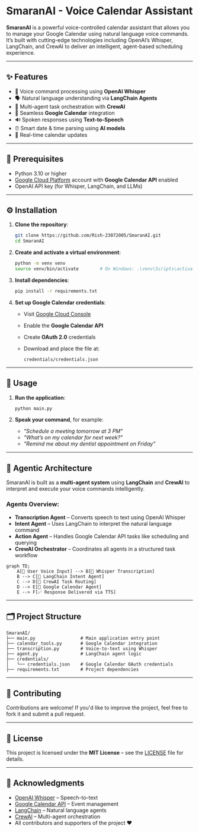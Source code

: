 # SmaranAI - Voice Calendar Assistant

**SmaranAI** is a powerful voice-controlled calendar assistant that allows you to manage your Google Calendar using natural language voice commands. It’s built with cutting-edge technologies including OpenAI’s Whisper, LangChain, and CrewAI to deliver an intelligent, agent-based scheduling experience.

---

## ✨ Features

* 🎤 Voice command processing using **OpenAI Whisper**
* 🗣️ Natural language understanding via **LangChain Agents**
* 🤖 Multi-agent task orchestration with **CrewAI**
* 📅 Seamless **Google Calendar** integration
* 🔊 Spoken responses using **Text-to-Speech**
* ⏰ Smart date & time parsing using **AI models**
* 🔄 Real-time calendar updates

---

## 🧰 Prerequisites

* Python 3.10 or higher
* [Google Cloud Platform](https://console.cloud.google.com/) account with **Google Calendar API** enabled
* OpenAI API key (for Whisper, LangChain, and LLMs)


---

## ⚙️ Installation

1. **Clone the repository**:

   ```bash
   git clone https://github.com/Rish-23072005/SmaranAI.git
   cd SmaranAI
   ```

2. **Create and activate a virtual environment**:

   ```bash
   python -m venv venv
   source venv/bin/activate        # On Windows: .\venv\Scripts\activate
   ```

3. **Install dependencies**:

   ```bash
   pip install -r requirements.txt
   ```

4. **Set up Google Calendar credentials**:

   * Visit [Google Cloud Console](https://console.cloud.google.com/)
   * Enable the **Google Calendar API**
   * Create **OAuth 2.0** credentials
   * Download and place the file at:

     ```
     credentials/credentials.json
     ```

---

## 🚀 Usage

1. **Run the application**:

   ```bash
   python main.py
   ```

2. **Speak your command**, for example:

   * *"Schedule a meeting tomorrow at 3 PM"*
   * *"What’s on my calendar for next week?"*
   * *"Remind me about my dentist appointment on Friday"*

---

## 🧠 Agentic Architecture

SmaranAI is built as a **multi-agent system** using **LangChain** and **CrewAI** to interpret and execute your voice commands intelligently.

### Agents Overview:

* **Transcription Agent** – Converts speech to text using OpenAI Whisper
* **Intent Agent** – Uses LangChain to interpret the natural language command
* **Action Agent** – Handles Google Calendar API tasks like scheduling and querying
* **CrewAI Orchestrator** – Coordinates all agents in a structured task workflow

```mermaid
graph TD;
    A[🎤 User Voice Input] --> B[🧠 Whisper Transcription]
    B --> C[🧠 LangChain Intent Agent]
    C --> D[🤖 CrewAI Task Routing]
    D --> E[📅 Google Calendar Agent]
    E --> F[✅ Response Delivered via TTS]
```

---

## 🗂️ Project Structure

```
SmaranAI/
├── main.py                 # Main application entry point
├── calendar_tools.py       # Google Calendar integration
├── transcription.py        # Voice-to-text using Whisper
├── agent.py                # LangChain agent logic
├── credentials/
│   └── credentials.json    # Google Calendar OAuth credentials
├── requirements.txt        # Project dependencies
```

---

## 🤝 Contributing

Contributions are welcome!
If you'd like to improve the project, feel free to fork it and submit a pull request.

---

## 📄 License

This project is licensed under the **MIT License** – see the [LICENSE](LICENSE) file for details.

---

## 🙌 Acknowledgments

* [OpenAI Whisper](https://openai.com/research/whisper) – Speech-to-text
* [Google Calendar API](https://developers.google.com/calendar) – Event management
* [LangChain](https://www.langchain.com/) – Natural language agents
* [CrewAI](https://crewai.io/) – Multi-agent orchestration
* All contributors and supporters of the project ❤️


